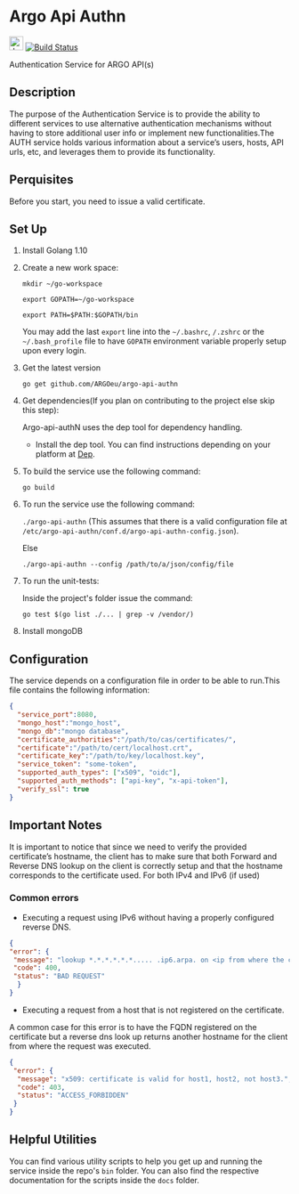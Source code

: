 # Argo Api Authn

<img src="https://jenkins.argo.grnet.gr/static/3c75a153/images/headshot.png" alt="Jenkins" width="25"/> [![Build Status](https://jenkins.argo.grnet.gr/job/argo-api-authn_devel/badge/icon)](https://jenkins.argo.grnet.gr/job/argo-api-authn_devel)

Authentication Service for ARGO API(s)


## Description

The purpose of the Authentication Service is to provide the ability to different services to use alternative authentication mechanisms without having to store additional user info or implement new functionalities.The AUTH service holds various information about a service’s users, hosts, API urls, etc, and leverages them to provide its functionality. 

## Perquisites

Before you start, you need to issue a valid certificate.

## Set Up

1. Install Golang 1.10
2. Create a new work space:

      `mkdir ~/go-workspace`
      
      `export GOPATH=~/go-workspace`
      
      `export PATH=$PATH:$GOPATH/bin`

     You may add the last `export` line into the `~/.bashrc`, `/.zshrc` or the `~/.bash_profile` file to have `GOPATH` environment variable properly setup upon every login.

3. Get the latest version

      `go get github.com/ARGOeu/argo-api-authn`

4. Get dependencies(If you plan on contributing to the project else skip this step):

   Argo-api-authN uses the dep tool for dependency handling.
    
    - Install the dep tool. You can find instructions depending on your platform at [Dep](https://github.com/golang/dep).

5. To build the service use the following command:

      `go build`

6. To run the service use the following command:

      `./argo-api-authn` (This assumes that there is a valid configuration file at `/etc/argo-api-authn/conf.d/argo-api-authn-config.json`).
      
      Else
      
      `./argo-api-authn --config /path/to/a/json/config/file`

7. To run the unit-tests:

    Inside the project's folder issue the command:

      `go test $(go list ./... | grep -v /vendor/)`
 
 8. Install mongoDB
 
 
 ## Configuration
 
 The service depends on a configuration file in order to be able to run.This file contains the following information:
 
 ```json
 {
   "service_port":8080,
   "mongo_host":"mongo_host",
   "mongo_db":"mongo database",
   "certificate_authorities":"/path/to/cas/certificates/",
   "certificate":"/path/to/cert/localhost.crt",
   "certificate_key":"/path/to/key/localhost.key",
   "service_token": "some-token",
   "supported_auth_types": ["x509", "oidc"],
   "supported_auth_methods": ["api-key", "x-api-token"],
   "verify_ssl": true
 }
 ```
 
 ## Important Notes
It is important to notice that since we need to verify the provided certificate’s hostname, 
the client has to make sure that both Forward and  Reverse DNS lookup on the client is correctly setup 
and that the hostname  corresponds to the certificate used.  For both IPv4 and IPv6  (if used) 
 
 ### Common errors
 - Executing a request using IPv6 without having a properly configured reverse DNS.
 ```json
 {
 "error": {
  "message": "lookup *.*.*.*.*.*..... .ip6.arpa. on <ip from where the client executed the request>: no such host",
  "code": 400,
  "status": "BAD REQUEST"
   }
 }
```
- Executing a request from a host that is not registered on the certificate.

A common case for this error is to have the FQDN registered on the certificate 
but a reverse dns look up returns another hostname for the client from where the request was executed. 
```json
{
 "error": {
  "message": "x509: certificate is valid for host1, host2, not host3.",
  "code": 403,
  "status": "ACCESS_FORBIDDEN"
 }
}
```
 ## Helpful Utilities
 You can find various utility scripts to help you get up and running the service inside the
 repo's `bin` folder. You can also find the respective documentation for the scripts inside the `docs` folder.
